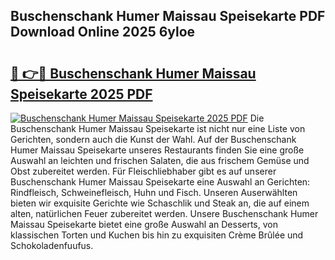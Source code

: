 ## Buschenschank Humer Maissau Speisekarte PDF Download Online 2025 6yloe

# <h2><a href="http://gc9dm1.nevu.top/?p=Buschenschank+Humer+Maissau+Speisekarte">🔗 👉🔴 Buschenschank Humer Maissau Speisekarte 2025 PDF</a></h2>

[![Buschenschank Humer Maissau Speisekarte 2025 PDF](https://i.imgur.com/dBaPXMq.png)](http://gc9dm1.nevu.top/?p=Buschenschank+Humer+Maissau+Speisekarte)
Die Buschenschank Humer Maissau Speisekarte ist nicht nur eine Liste von Gerichten, sondern auch die Kunst der Wahl. Auf der Buschenschank Humer Maissau Speisekarte unseres Restaurants finden Sie eine große Auswahl an leichten und frischen Salaten, die aus frischem Gemüse und Obst zubereitet werden. Für Fleischliebhaber gibt es auf unserer Buschenschank Humer Maissau Speisekarte eine Auswahl an Gerichten: Rindfleisch, Schweinefleisch, Huhn und Fisch. Unseren Auserwählten bieten wir exquisite Gerichte wie Schaschlik und Steak an, die auf einem alten, natürlichen Feuer zubereitet werden. Unsere Buschenschank Humer Maissau Speisekarte bietet eine große Auswahl an Desserts, von klassischen Torten und Kuchen bis hin zu exquisiten Crème Brûlée und Schokoladenfuufus.
